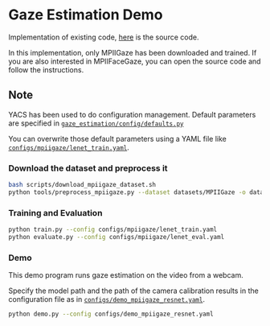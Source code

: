 # Gaze Estimation Demo 

Implementation of existing code, [here](https://github.com/hysts/pytorch_mpiigaze) is the source code.

In this implementation, only MPIIGaze has been downloaded and trained. If you are also interested in MPIIFaceGaze, you can open the source code and follow the instructions. 



## Note

YACS has been used to do configuration management.
Default parameters are specified in
[`gaze_estimation/config/defaults.py`](gaze_estimation/config/defaults.py)

You can overwrite those default parameters using a YAML file like
[`configs/mpiigaze/lenet_train.yaml`](configs/mpiigaze/lenet_train.yaml).

### Download the dataset and preprocess it

```bash
bash scripts/download_mpiigaze_dataset.sh
python tools/preprocess_mpiigaze.py --dataset datasets/MPIIGaze -o datasets/
```

### Training and Evaluation

```bash
python train.py --config configs/mpiigaze/lenet_train.yaml
python evaluate.py --config configs/mpiigaze/lenet_eval.yaml
```


### Demo

This demo program runs gaze estimation on the video from a webcam.

Specify the model path and the path of the camera calibration results
in the configuration file as in
[`configs/demo_mpiigaze_resnet.yaml`](configs/demo_mpiigaze_resnet.yaml).

```bash
python demo.py --config configs/demo_mpiigaze_resnet.yaml
```
